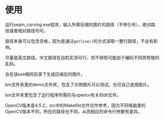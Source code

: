 # 使用

运行seam_carving.exe程序，输入所需压缩的图片的路径（不带引号），绝对路径或者相对路径均可。

路径本身可以包含空格，因为是通过`getline()`的方式读取一整行路径，不会有影响。

尽量是英文路径。中文路径在自机实测可行，但不排除可能由于编码不同而导致的乱码。

会在该exe相同目录下生成压缩后的图片。

bin文件夹里的demo文件夹，包含了示例图片可以测试。也可自己选用图片。

bin文件夹里包含了运行程序所需的与opencv有关的dll文件。

OpenCV版本是4.5.2，src中的Makefile文件仅作参考，因为不同电脑里的OpenCV版本不同，所在的路径也不同，从而相应的命令行参数有差异。
